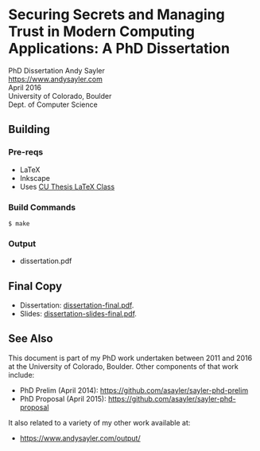 Securing Secrets and Managing Trust in Modern Computing Applications:
A PhD Dissertation
=====================================================================

PhD Dissertation
Andy Sayler  
https://www.andysayler.com  
April 2016  
University of Colorado, Boulder  
Dept. of Computer Science  

Building
--------

### Pre-reqs ###

+ LaTeX
+ Inkscape
+ Uses [CU Thesis LaTeX Class](http://www.colorado.edu/oit/software-hardware/tex-latex/thesis-class)

### Build Commands ###

```
$ make
```

### Output ###

+ dissertation.pdf

Final Copy
----------

+ Dissertation: [dissertation-final.pdf](./dissertation-final.pdf).
+ Slides: [dissertation-slides-final.pdf](./dissertation-slides-final.pdf).

See Also
--------

This document is part of my PhD work undertaken between 2011 and 2016 at
the University of Colorado, Boulder. Other components of that work
include:

+ PhD Prelim (April 2014): https://github.com/asayler/sayler-phd-prelim
+ PhD Proposal (April 2015): https://github.com/asayler/sayler-phd-proposal

It also related to a variety of my other work available at:

+ https://www.andysayler.com/output/
